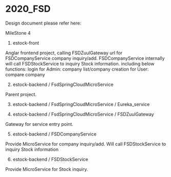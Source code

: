 # 2020_FSD
Design document please refer here:

MileStone 4

1. estock-front

Anglar frontend project, calling FSDZuulGateway url for FSDCompanyService company inquiry/add.
FSDCompanyService internally will call FSDStockService to inquiry Stock information.
including below functions:
login
for Admin: company list/company creation
for User: compare company

2. estock-backend / FsdSpringCloudMicroService

Parent project.

3. estock-backend / FsdSpringCloudMicroService / Eureka_service

4. estock-backend / FsdSpringCloudMicroService / FSDZuulGateway

Gateway for service entry point.

5. estock-backend / FSDCompanyService

Provide MicroService for company inquiry/add.
Will call FSDStockService to inquiry Stock information

6. estock-backend / FSDStockService

Provide MicroService for Stock inquiry.
